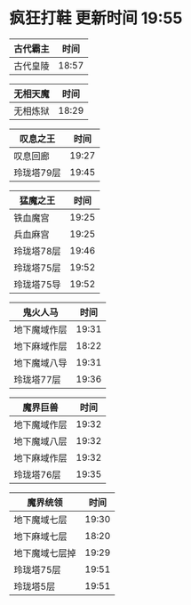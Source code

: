 # 疯狂打鞋 更新时间 19:55

| 古代霸主   | 时间    |
|--------|-------|
| 古代皇陵 | 18:57 |

| 无相天魔   | 时间    |
|--------|-------|
| 无相炼狱 | 18:29 |

| 叹息之王   | 时间    |
|--------|-------|
| 叹息回廊 | 19:27 |
| 玲珑塔79层 | 19:45 |

| 猛魔之王   | 时间    |
|--------|-------|
| 铁血魔宫 | 19:25 |
| 兵血麻宫 | 19:25 |
| 玲珑塔78层 | 19:46 |
| 玲珑塔75层 | 19:52 |
| 玲珑塔75导 | 19:52 |

| 鬼火人马   | 时间    |
|--------|-------|
| 地下魔域作层 | 19:31 |
| 地下麻域作层 | 18:22 |
| 地下魔域八导 | 19:31 |
| 玲珑塔77层 | 19:36 |

| 魔界巨兽   | 时间    |
|--------|-------|
| 地下魔域作层 | 19:32 |
| 地下魔域八层 | 19:32 |
| 地下麻域作层 | 19:32 |
| 玲珑塔76层 | 19:35 |

| 魔界统领   | 时间    |
|--------|-------|
| 地下魔域七层 | 19:30 |
| 地下麻域七层 | 18:20 |
| 地下魔域七层掉 | 19:29 |
| 玲珑塔75层 | 19:51 |
| 玲珑塔5层 | 19:51 |